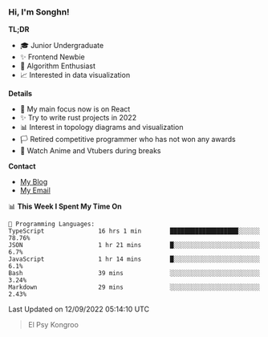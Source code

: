 ### Hi, I'm Songhn!

**TL;DR**

- 🎓 Junior Undergraduate
- ✨ Frontend Newbie
- 🎈 Algorithm Enthusiast
- 📈 Interested in data visualization

**Details**

- 🎯 My main focus now is on React
- ✨ Try to write rust projects in 2022
- 📊 Interest in topology diagrams and visualization
- 🏳️ Retired competitive programmer who has not won any awards
- 🍵 Watch Anime and Vtubers during breaks

**Contact**
- [My Blog](https://blog.songhn.com)
- [My Email](mailto:songhn233@gmail.com)

<!--START_SECTION:waka-->
📊 **This Week I Spent My Time On** 

```text
💬 Programming Languages: 
TypeScript               16 hrs 1 min        ███████████████████░░░░░░   78.76% 
JSON                     1 hr 21 mins        █░░░░░░░░░░░░░░░░░░░░░░░░   6.7% 
JavaScript               1 hr 14 mins        █░░░░░░░░░░░░░░░░░░░░░░░░   6.1% 
Bash                     39 mins             ░░░░░░░░░░░░░░░░░░░░░░░░░   3.24% 
Markdown                 29 mins             ░░░░░░░░░░░░░░░░░░░░░░░░░   2.43%

```


 Last Updated on 12/09/2022 05:14:10 UTC
<!--END_SECTION:waka-->

> El Psy Kongroo
